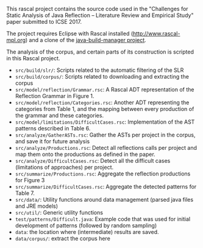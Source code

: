 This rascal project contains the source code used in the "Challenges for Static Analysis of Java Reflection – Literature Review and Empirical Study" paper submitted to ICSE 2017.

The project requires Eclipse with Rascal installed (http://www.rascal-mpl.org) and a clone of the [java-build-manager project](https://github.com/cwi-swat/rascal-java-build-manager).

The analysis of the corpus, and certain parts of its construction is scripted in this Rascal project.

 - `src/build/slr/`: Scripts related to the automatic filtering of the SLR 
 - `src/build/corpus/`: Scripts related to downloading and extracting the corpus
 - `src/model/reflection/Grammar.rsc`: A Rascal ADT representation of the Reflection Grammar in Figure 1.
 - `src/model/reflection/Categories.rsc`: Another ADT representing the categories from Table 1, and the mapping between every production of the grammar and these categories.
 - `src/model/limitations/DifficultCases.rsc`: Implementation of the AST patterns described in Table 6.
 - `src/analyze/GatherASTs.rsc`: Gather the ASTs per project in the corpus, and save it for future analysis
 - `src/analyze/Productions.rsc`: Detect all reflections calls per project and map them onto the productions as defined in the paper.
 - `src/analyze/DifficultCases.rsc`: Detect all the difficult cases (limitations of approaches) per project.
 - `src/summarize/Productions.rsc`: Aggregate the reflection productions for Figure 3
 - `src/summarize/DifficultCases.rsc`: Aggregate the detected patterns for Table 7.
 - `src/data/`: Utility functions around data management (parsed java files and JRE models)
 - `src/util/`: Generic utility functions
 - `test/patterns/Difficult.java`: Example code that was used for initial development of patterns (followed by random sampling)
 - `data`: the location where (intermediate) results are saved. 
 - `data/corpus/`: extract the corpus here
